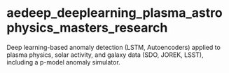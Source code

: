 # aedeep_deeplearning_plasma_astrophysics_masters_research
Deep learning-based anomaly detection (LSTM, Autoencoders) applied to plasma physics, solar activity, and galaxy data (SDO, JOREK, LSST), including a p-model anomaly simulator.
